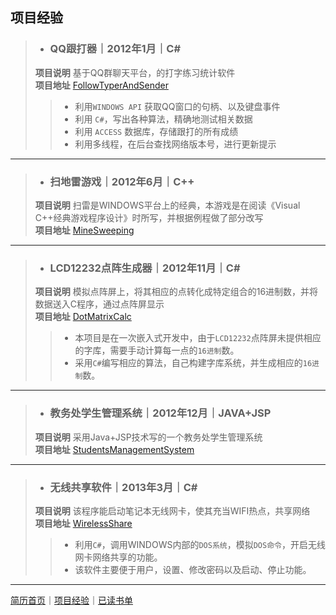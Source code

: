 项目经验
--------
> * ### QQ跟打器｜2012年1月｜C# ###
> **项目说明** 基于QQ群聊天平台，的打字练习统计软件  
> **项目地址** [FollowTyperAndSender](https://github.com/owenyang0/FollowTyperAndSender)
> > * 利用`WINDOWS API` 获取QQ窗口的句柄、以及键盘事件
> > * 利用 `C#`，写出各种算法，精确地测试相关数据
> > * 利用 `ACCESS` 数据库，存储跟打的所有成绩
> > * 利用多线程，在后台查找网络版本号，进行更新提示  
----------------------------------------------------
> * ### 扫地雷游戏｜2012年6月｜C++ ###
> **项目说明** 扫雷是WINDOWS平台上的经典，本游戏是在阅读《Visual C++经典游戏程序设计》时所写，并根据例程做了部分改写  
> **项目地址** [MineSweeping](https://github.com/owenyang0/MineSweeping)  
----------------------------------------------------
> * ### LCD12232点阵生成器｜2012年11月｜C# ###
> **项目说明** 模拟点阵屏上，将其相应的点转化成特定组合的16进制数，并将数据送入C程序，通过点阵屏显示  
> **项目地址** [DotMatrixCalc](https://github.com/owenyang0/DotMatrixCalc)
> > * 本项目是在一次嵌入式开发中，由于`LCD12232`点阵屏未提供相应的字库，需要手动计算每一点的`16进制`数。  
> > * 采用`C#`编写相应的算法，自己构建字库系统，并生成相应的`16进制`数。
----------------------------------------------------
> * ### 教务处学生管理系统｜2012年12月｜JAVA+JSP ###
> **项目说明** 采用Java+JSP技术写的一个教务处学生管理系统  
> **项目地址** [StudentsManagementSystem](https://github.com/owenyang0/StudentsManagementSystem)    
----------------------------------------------------
> * ### 无线共享软件｜2013年3月｜C# ###
> **项目说明** 该程序能启动笔记本无线网卡，使其充当WIFI热点，共享网络  
> **项目地址** [WirelessShare](https://github.com/owenyang0/WirelessShare)
> > * 利用`C#`，调用WINDOWS内部的`DOS系统`，模拟`DOS命令`，开启无线网卡网络共享的功能。  
> > * 该软件主要便于用户，设置、修改密码以及启动、停止功能。
----------------------------------------------------------------------------------
[简历首页](https://github.com/owenyang0/Resume/blob/master/Resume.md)｜[项目经验](https://github.com/owenyang0/Resume/blob/master/ProjectExperience.md)｜[已读书单](https://github.com/owenyang0/Resume/blob/master/BooksReaded.md)
